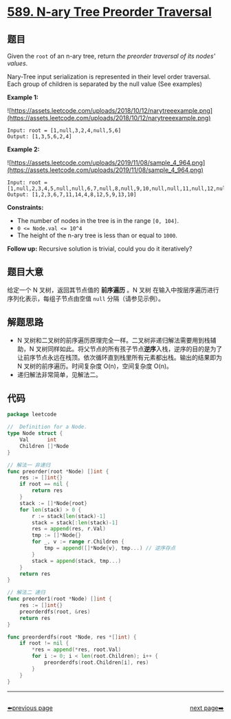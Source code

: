 # [589. N-ary Tree Preorder Traversal](https://leetcode.com/problems/n-ary-tree-preorder-traversal/)

## 题目

Given the `root` of an n-ary tree, return *the preorder traversal of its nodes' values*.

Nary-Tree input serialization is represented in their level order traversal. Each group of children is separated by the null value (See examples)

**Example 1:**

![https://assets.leetcode.com/uploads/2018/10/12/narytreeexample.png](https://assets.leetcode.com/uploads/2018/10/12/narytreeexample.png)

```
Input: root = [1,null,3,2,4,null,5,6]
Output: [1,3,5,6,2,4]
```

**Example 2:**

![https://assets.leetcode.com/uploads/2019/11/08/sample_4_964.png](https://assets.leetcode.com/uploads/2019/11/08/sample_4_964.png)

```
Input: root = [1,null,2,3,4,5,null,null,6,7,null,8,null,9,10,null,null,11,null,12,null,13,null,null,14]
Output: [1,2,3,6,7,11,14,4,8,12,5,9,13,10]
```

**Constraints:**

- The number of nodes in the tree is in the range `[0, 104]`.
- `0 <= Node.val <= 10^4`
- The height of the n-ary tree is less than or equal to `1000`.

**Follow up:** Recursive solution is trivial, could you do it iteratively?

## 题目大意

给定一个 N 叉树，返回其节点值的 **前序遍历** 。N 叉树 在输入中按层序遍历进行序列化表示，每组子节点由空值 `null` 分隔（请参见示例）。

## 解题思路

- N 叉树和二叉树的前序遍历原理完全一样。二叉树非递归解法需要用到栈辅助，N 叉树同样如此。将父节点的所有孩子节点**逆序**入栈，逆序的目的是为了让前序节点永远在栈顶。依次循环直到栈里所有元素都出栈。输出的结果即为 N 叉树的前序遍历。时间复杂度 O(n)，空间复杂度 O(n)。
- 递归解法非常简单，见解法二。

## 代码

```go
package leetcode

//  Definition for a Node.
type Node struct {
	Val      int
	Children []*Node
}

// 解法一 非递归
func preorder(root *Node) []int {
	res := []int{}
	if root == nil {
		return res
	}
	stack := []*Node{root}
	for len(stack) > 0 {
		r := stack[len(stack)-1]
		stack = stack[:len(stack)-1]
		res = append(res, r.Val)
		tmp := []*Node{}
		for _, v := range r.Children {
			tmp = append([]*Node{v}, tmp...) // 逆序存点
		}
		stack = append(stack, tmp...)
	}
	return res
}

// 解法二 递归
func preorder1(root *Node) []int {
	res := []int{}
	preorderdfs(root, &res)
	return res
}

func preorderdfs(root *Node, res *[]int) {
	if root != nil {
		*res = append(*res, root.Val)
		for i := 0; i < len(root.Children); i++ {
			preorderdfs(root.Children[i], res)
		}
	}
}
```



----------------------------------------------
<div style="display: flex;justify-content: space-between;align-items: center;">
<p><a href="https://books.halfrost.com/leetcode/ChapterFour/0500~0599/0583.Delete-Operation-for-Two-Strings/">⬅️previous page</a></p>
<p><a href="https://books.halfrost.com/leetcode/ChapterFour/0500~0599/0594.Longest-Harmonious-Subsequence/">next page➡️</a></p>
</div>
